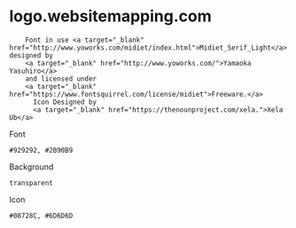 # logo.websitemapping.com


        Font in use <a target="_blank" href="http://www.yoworks.com/midiet/index.html">Midiet_Serif_Light</a> designed by
        <a target="_blank" href="http://www.yoworks.com/">Yamaoka Yasuhiro</a>
        and licensed under
        <a target="_blank" href="https://www.fontsquirrel.com/license/midiet">Freeware.</a>
          Icon Designed by
          <a target="_blank" href="https://thenounproject.com/xela.">Xela Ub</a>



Font
  
    #929292, #2B90B9


Background
    
    transparent


Icon
    
    #08728C, #6D6D6D
    
    
    
